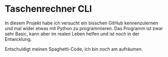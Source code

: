 # Taschenrechner CLI
In diesem Projekt habe ich versucht ein bisschen GitHub kennenzulernen und mal wider etwas mit Python zu programmieren. Das Programm ist zwar sehr Basic, kann aber im realen Leben helfen und ist noch in der Entwicklung.

Entschuldigt meinen Spaghetti-Code, ich bin noch am aufräumen.
